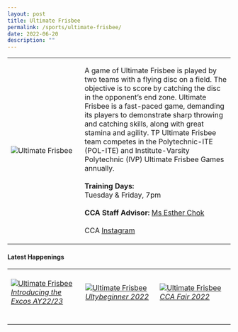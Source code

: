 ```yaml
---
layout: post
title: Ultimate Frisbee
permalink: /sports/ultimate-frisbee/
date: 2022-06-20
description: ""
---
```


<table>
    <tr>
        <td style="width:33%"><image src="/images/CCA_ultimate_frisbee.jpg" style="display:block;margin-left:auto;margin-right:auto;" alt="Ultimate Frisbee"></image></td>
        <td>
            <p>
                A game of Ultimate Frisbee is played by two teams with a flying disc on a field. The objective is to score by catching the disc in the opponent’s end zone. Ultimate Frisbee is a fast-paced game, demanding its players to demonstrate sharp throwing and catching skills, along with great stamina and agility. TP Ultimate Frisbee team competes in the Polytechnic-ITE (POL-ITE) and Institute-Varsity Polytechnic (IVP) Ultimate Frisbee Games annually.<br>
                <br>
                <b>Training Days:</b><br>
                Tuesday & Friday, 7pm<br>
                <br>
                <b>CCA Staff Advisor:</b> <a href="mailto:echok@tp.edu.sg">Ms Esther Chok</a><br>
                <br>
                CCA <a href="https://www.instagram.com/tp_ultimate">Instagram</a>
            </p>
        </td>
    </tr>
</table>

#### Latest Happenings

<table>
    <tr>
        <td style="width:33%"><br>
            <a href="https://www.instagram.com/p/CeQ1t9KpKX3/">
                <image src="/images/Sports/ULTIMATE FRISBEE_Introducing the Excos AY22-23.png" style="display:block;margin-left:auto;margin-right:auto;" alt="Ultimate Frisbee">
                <h6 style="margin-top:0%">Introducing the Excos AY22/23</h6>
                </image>
            </a>
        </td>
        <td style="width:33%"><br>
            <a href="https://www.instagram.com/p/CczLDRlPAwk/">
                <image src="/images/Sports/ULTIMATE FRISBEE_Ultybeginner 2022.png" style="display:block;margin-left:auto;margin-right:auto;" alt="Ultimate Frisbee">
                <h6 style="margin-top:0%">Ultybeginner 2022</h6>
                </image>
            </a>
        </td>
        <td style="width:33%"><br>
            <a href="https://www.instagram.com/p/CcvAENYJbWb/">
                <image src="/images/Sports/ULTIMATE FRISBEE_CCA Fair 2022.png" style="display:block;margin-left:auto;margin-right:auto;" alt="Ultimate Frisbee">
                <h6 style="margin-top:0%">CCA Fair 2022</h6>
                </image>
            </a>
        </td>
    </tr>
</table>
